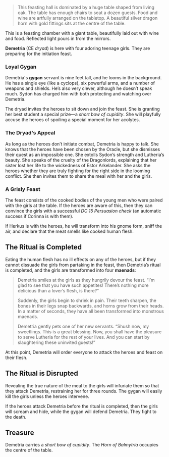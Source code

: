 > This feasting hall is dominated by a huge table shaped from living oak. The table has enough chairs to seat a dozen guests. Food and wine are artfully arranged on the tabletop. A beautiful silver dragon horn with gold fittings sits at the centre of the table.

This is a feasting chamber with a giant table, beautifully laid out with wine and food. Reflected light pours in from the mirrors.

**Demetria** (CE *dryad*) is here with four adoring teenage girls. They are preparing for the initiation feast. 

### Loyal Gygan
Demetria's **gygan** servant is nine feet tall, and he looms in the background. He has a single eye (like a cyclops), six powerful arms, and a number of weapons and shields. He’s also very clever, although he doesn’t speak much. Sydon has charged him with both protecting and watching over Demetria.

The dryad invites the heroes to sit down and join the feast. She is granting her best student a special prize—a *short bow of cupidity*. She will playfully accuse the heroes of spoiling a special moment for her acolytes. 

### The Dryad's Appeal
As long as the heroes don’t initiate combat, Demetria is happy to talk. She knows that the heroes have been chosen by the Oracle, but she dismisses their quest as an impossible one. She extolls Sydon’s strength and Lutheria’s beauty. She speaks of the cruelty of the Dragonlords, explaining that her sister lost her life to the wickedness of Estor Arkelander. She asks the heroes whether they are truly fighting for the right side in the looming conflict. She then invites them to share the meal with her and the girls.

### A Grisly Feast
The feast consists of the cooked bodies of the young men who were paired with the girls at the table. If the heroes are aware of this, then they can convince the girls with a successful *DC 15 Persuasion check* (an automatic success if Corinna is with them).

If Herkus is with the heroes, he will transform into his gnome form, sniff the air, and declare that the meat smells like cooked human flesh.

## The Ritual is Completed
Eating the human flesh has no ill effects on any of the heroes, but if they cannot dissuade the girls from partaking in the feast, then Demetria’s ritual is completed, and the girls are transformed into four **maenads**:

> Demetria smiles at the girls as they hungrily devour the feast. “I’m glad to see that you have such appetites! There’s nothing more delicious than a lover’s flesh, is there?”
> 
> Suddenly, the girls begin to shriek in pain. Their teeth sharpen, the bones in their legs snap backwards, and horns grow from their heads. In a matter of seconds, they have all been transformed into monstrous maenads.
> 
> Demetria gently pets one of her new servants. “Shush now, my sweetlings. This is a great blessing. Now, you shall have the pleasure to serve Lutheria for the rest of your lives. And you can start by slaughtering these uninvited guests!”

At this point, Demetria will order everyone to attack the heroes and feast on their flesh.

## The Ritual is Disrupted 
Revealing the true nature of the meal to the girls will infuriate them so that they attack Demetria, restraining her for three rounds. The gygan will easily kill the girls unless the heroes intervene.

If the heroes attack Demetria before the ritual is completed, then the girls will scream and hide, while the gygan will defend Demetria. They fight to the death.

## Treasure
Demetria carries a *short bow of cupidity*. The *Horn of Balmytria* occupies the centre of the table.


